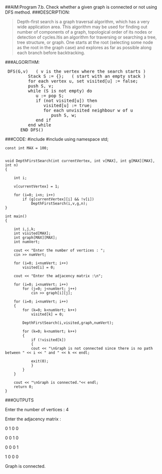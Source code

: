 ##AIM:Program 7.b. Check whether a given graph is connected or not using DFS method.
###DESCRIPTION:
>Depth-first search is a graph traversal algorithm, which has a very wide application area. This algorithm may be used for finding out number of components of a graph, topological order of its nodes or detection of cycles.Itis an algorithm for traversing or searching a tree, tree structure, or graph. One starts at the root (selecting some node as the root in the graph case) and explores as far as possible along each branch before backtracking.

###ALGORITHM:
<pre>
 DFS(G,v)   ( v is the vertex where the search starts )
         Stack S := {};   ( start with an empty stack )
         for each vertex u, set visited[u] := false;
         push S, v;
         while (S is not empty) do
            u := pop S;
            if (not visited[u]) then
               visited[u] := true;
               for each unvisited neighbour w of u
                  push S, w;
            end if
         end while
      END DFS()
</pre>

###CODE:
	#include <iostream>
	#include <cstdlib>
	using namespace std;

	const int MAX = 100;


	void DepthFirstSearch(int currentVertex, int v[MAX], int g[MAX][MAX], int n)
	{

		int i;

		v[currentVertex] = 1;

		for (i=0; i<n; i++)
			if (g[currentVertex][i] && !v[i])
				DepthFirstSearch(i,v,g,n);
	}

	int main()
	{

		int i,j,k;
		int visited[MAX];
		int graph[MAX][MAX];
		int numVert;
	 
		cout << "Enter the number of vertices : ";
		cin >> numVert;

		for (i=0; i<numVert; i++)
			visited[i] = 0;

		cout << "Enter the adjacency matrix :\n";

		for (i=0; i<numVert; i++)
			for (j=0; j<numVert; j++)
				cin >> graph[i][j];

		for (i=0; i<numVert; i++)
		{
			for (k=0; k<numVert; k++)
			    visited[k] = 0;

			DepthFirstSearch(i,visited,graph,numVert);

			for (k=0; k<numVert; k++)
			{
			    if (!visited[k])
			    {
				cout << "\nGraph is not connected since there is no path between " << i << " and " << k << endl;

				exit(0);
			    }
			}
		}

		cout << "\nGraph is connected."<< endl;
		return 0;
	}

###OUTPUTS

Enter the number of vertices : 4

Enter the adjacency matrix :

0 1 0 0

0 0 1 0

0 0 0 1

1 0 0 0


Graph is connected.

